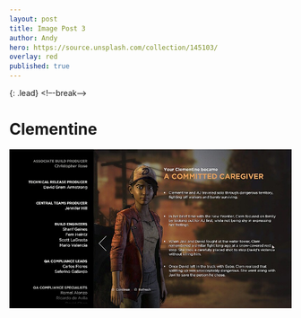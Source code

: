 ```yaml
---
layout: post
title: Image Post 3
author: Andy
hero: https://source.unsplash.com/collection/145103/
overlay: red
published: true
---
```

{: .lead}
<!–-break-–>
# Clementine
![20170610130401_1.jpg](/assets/img/20170610130401_1.jpg)